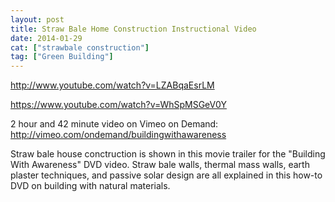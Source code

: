 ```yaml
---
layout: post
title: Straw Bale Home Construction Instructional Video
date: 2014-01-29
cat: ["strawbale construction"]
tag: ["Green Building"]
---
```


http://www.youtube.com/watch?v=LZABqaEsrLM 

https://www.youtube.com/watch?v=WhSpMSGeV0Y

2 hour and 42 minute video on Vimeo on Demand: 
http://vimeo.com/ondemand/buildingwithawareness

Straw bale house conctruction is shown in this movie trailer for the "Building With Awareness" DVD video. Straw bale walls, thermal mass walls, earth plaster techniques, and passive solar design are all explained in this how-to DVD on building with natural materials.